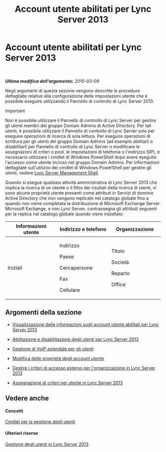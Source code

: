 ﻿---
title: Account utente abilitati per Lync Server 2013
TOCTitle: Account utente abilitati per Lync Server 2013
ms:assetid: 8021087e-5084-4a39-9fef-ab9376c6d371
ms:mtpsurl: https://technet.microsoft.com/it-it/library/Gg182543(v=OCS.15)
ms:contentKeyID: 49301132
ms.date: 08/24/2015
mtps_version: v=OCS.15
ms.translationtype: HT
---

# Account utente abilitati per Lync Server 2013

 

_**Ultima modifica dell'argomento:** 2015-03-09_

Negli argomenti di questa sezione vengono descritte le procedure dettagliate relative alla configurazione delle impostazioni utente che è possibile eseguire utilizzando il Pannello di controllo di Lync Server 2013.

> [!important]  
> Non è possibile utilizzare il Pannello di controllo di Lync Server per gestire gli utenti membri del gruppo Domain Admins di Active Directory. Per tali utenti, è possibile utilizzare il Pannello di controllo di Lync Server solo per eseguire operazioni di ricerca di sola lettura. Per eseguire operazioni di scrittura per gli utenti del gruppo Domain Admins (ad esempio abilitarli o disabilitarli per Pannello di controllo di Lync Server o modificare le assegnazioni di criteri o pool, le impostazioni di telefonia o l'indirizzo SIP), è necessario utilizzare i cmdlet di Windows PowerShell dopo avere eseguito l'accesso come utente incluso nel gruppo Domain Admins. Per informazioni dettagliate sull'utilizzo dei cmdlet di Windows PowerShell per gestire gli utenti, vedere <a href="lync-server-2013-lync-server-management-shell.md">Lync Server Management Shell</a>.

Quando si esegue qualsiasi attività amministrativa di Lync Server 2013 che implica la ricerca di un utente o il filtro dei risultati della ricerca di utenti, vi sono alcune proprietà utente presenti come attributi in Servizi di dominio Active Directory che non vengono replicate nel catalogo globale fino a quando non viene completata la distribuzione di Microsoft Exchange Server. Microsoft Exchange, e non Lync Server, contrassegna gli attributi seguenti per la replica nel catalogo globale quando viene installato:


<table>
<colgroup>
<col style="width: 33%" />
<col style="width: 33%" />
<col style="width: 33%" />
</colgroup>
<thead>
<tr class="header">
<th>Informazioni utente</th>
<th>Indirizzo e telefono</th>
<th>Organizzazione</th>
</tr>
</thead>
<tbody>
<tr class="odd">
<td><p>Iniziali</p></td>
<td><p>Indirizzo</p>
<p>Paese</p>
<p>Cercapersone</p>
<p>Fax</p>
<p>Cellulare</p></td>
<td><p>Titolo</p>
<p>Società</p>
<p>Reparto</p>
<p>Office</p></td>
</tr>
</tbody>
</table>


## Argomenti della sezione

  - [Visualizzazione delle informazioni sugli account utente abilitati per Lync Server 2013](lync-server-2013-viewing-information-about-user-accounts-enabled-for-lync-server.md)

  - [Abilitazione e disabilitazione degli utenti per Lync Server 2013](lync-server-2013-enabling-and-disabling-users-for-lync-server.md)

  - [Gestione di VoIP aziendale per gli utenti](lync-server-2013-managing-enterprise-voice-for-users.md)

  - [Modifica delle proprietà degli account utente](lync-server-2013-modifying-user-account-properties.md)

  - [Gestire i criteri di accesso esterno per l'organizzazione in Lync Server 2013](lync-server-2013-manage-external-access-policy-for-your-organization.md)

  - [Assegnazione di criteri per utente in Lync Server 2013](lync-server-2013-assigning-per-user-policies.md)

## Vedere anche

#### Concetti

[Cmdlet per la gestione degli utenti](lync-server-2013-user-management-cmdlets.md)  

#### Ulteriori risorse

[Gestione degli utenti in Lync Server 2013](lync-server-2013-managing-users-in-lync-server.md)

